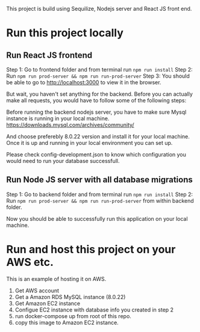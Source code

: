 This project is build using Sequilize, Nodejs server and React JS front end.

# Run this project locally

## Run React JS frontend
Step 1: Go to frontend folder and from terminal run ```npm run install```
Step 2: Run ```npm run prod-server && npm run run-prod-server```
Step 3: You should be able to go to [http://localhost:3000](http://localhost:3000) to view it in the browser.

But wait, you haven't set anything for the backend. Before you can actually make all requests, you would have to follow some of the following steps:

Before running the backend nodejs server, you have to make sure Mysql instance is running in your local machine.
https://downloads.mysql.com/archives/community/

And choose preferebly 8.0.22 version and install it for your local machine.
Once it is up and running in your local environment you can set up.

Please check config-development.json to know which configuration you would need to run your
database successfull.

## Run Node JS server with all database migrations
Step 1: Go to backend folder and from terminal run ```npm run install```
Step 2: Run ```npm run prod-server && npm run run-prod-server``` from within backend folder.

Now you should be able to successfully run this application on your local machine.

# Run and host this project on your AWS etc.
This is an example of hosting it on AWS.

1) Get AWS account
2) Get a Amazon RDS MySQL instance (8.0.22)
3) Get Amazon EC2 instance
4) Configue EC2 instance with database info you created in step 2
5) run docker-compose up from root of this repo.
6) copy this image to Amazon EC2 instance.
